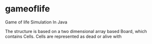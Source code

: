 gameoflife
==========

Game of life Simulation In Java

The structure is based on a two dimensional array based Board, which contains Cells. Cells are represented as dead or alive with 
